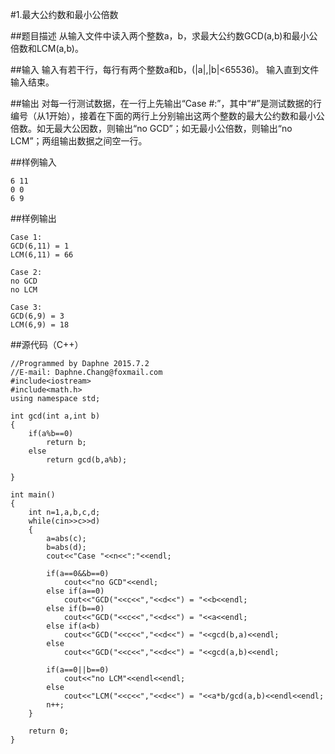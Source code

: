 #1.最大公约数和最小公倍数

##题目描述
从输入文件中读入两个整数a，b，求最大公约数GCD(a,b)和最小公倍数和LCM(a,b)。

##输入
输入有若干行，每行有两个整数a和b，(|a|,|b|<65536)。
输入直到文件输入结束。

##输出
对每一行测试数据，在一行上先输出“Case #:”，其中“#”是测试数据的行编号（从1开始），接着在下面的两行上分别输出这两个整数的最大公约数和最小公倍数。如无最大公因数，则输出“no GCD”；如无最小公倍数，则输出“no LCM”；两组输出数据之间空一行。

##样例输入

```
6 11
0 0
6 9
```

##样例输出

```
Case 1:
GCD(6,11) = 1
LCM(6,11) = 66

Case 2:
no GCD
no LCM

Case 3:
GCD(6,9) = 3
LCM(6,9) = 18
```

##源代码（C++）

```
//Programmed by Daphne 2015.7.2
//E-mail: Daphne.Chang@foxmail.com
#include<iostream>
#include<math.h>
using namespace std;

int gcd(int a,int b)
{
    if(a%b==0)
        return b;
    else
        return gcd(b,a%b);
    
}

int main()
{
    int n=1,a,b,c,d;
    while(cin>>c>>d)
    {
        a=abs(c);
        b=abs(d);
        cout<<"Case "<<n<<":"<<endl;

        if(a==0&&b==0)
            cout<<"no GCD"<<endl;
        else if(a==0)
            cout<<"GCD("<<c<<","<<d<<") = "<<b<<endl;
        else if(b==0)
            cout<<"GCD("<<c<<","<<d<<") = "<<a<<endl;
        else if(a<b)
            cout<<"GCD("<<c<<","<<d<<") = "<<gcd(b,a)<<endl;
        else
            cout<<"GCD("<<c<<","<<d<<") = "<<gcd(a,b)<<endl;

        if(a==0||b==0)
            cout<<"no LCM"<<endl<<endl;
        else
            cout<<"LCM("<<c<<","<<d<<") = "<<a*b/gcd(a,b)<<endl<<endl; 
        n++;
    }

    return 0;
}
```


